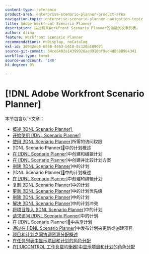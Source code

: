 ```yaml
---
content-type: reference
product-area: enterprise-scenario-planner-product-area
navigation-topic: enterprise-scenario-planner-navigation-topic
title: Adobe Workfront Scenario Planner
description: 描述有关Workfront Scenario Planner的功能的文章列表。
author: Alina
feature: Workfront Scenario Planner
recommendations: noDisplay, noCatalog
exl-id: 3d942ea6-6860-4463-b610-8c120a109071
source-git-commit: 34ce6492e14399926aed910bf9ed4d8688904341
workflow-type: tm+mt
source-wordcount: '140'
ht-degree: 0%

---
```


# [!DNL Adobe Workfront Scenario Planner]

本节包含以下文章：

* [概述 [!DNL Scenario Planner] &#x200B;](../scenario-planner/scenario-planner-overview.md)
* [开始使用 [!DNL Scenario Planner]](../scenario-planner/get-started-with-scenario-planning.md)
* [使用 [!DNL Scenario Planner]](../scenario-planner/access-needed-to-use-sp.md)所需的访问权限
* [!DNL Scenario Planner][&#128279;](../scenario-planner/plans-overview.md)中的计划概述
* [在 [!DNL Scenario Planner]](../scenario-planner/create-and-edit-plans.md)中创建和编辑计划
* [在 [!DNL Scenario Planner]](../scenario-planner/create-and-compare-scenarios-for-a-plan.md)中创建并比较计划方案
* [删除 [!DNL Scenario Planner]](../scenario-planner/delete-plans.md)中的计划
* [!DNL Scenario Planner][&#128279;](../scenario-planner/initiatives-overview.md)中的计划概述
* [在 [!DNL Scenario Planner]](../scenario-planner/create-and-edit-initiatives.md)中创建和编辑计划
* [复制 [!DNL Scenario Planner]](../scenario-planner/copy-initiatives.md)中的计划
* [更新 [!DNL Scenario Planner]](../scenario-planner/prioritize-initiatives.md)中的计划优先级
* [删除 [!DNL Scenario Planner]](../scenario-planner/delete-initiatives.md)中的计划
* [解决 [!DNL Scenario Planner]](../scenario-planner/resolve-conflicts-in-sp.md)中的计划冲突
* [将项目导入 [!DNL Scenario Planner]](../scenario-planner/import-projects-to-plans.md)中的计划
* [请求访问 [!DNL Scenario Planner]](../scenario-planner/request-access-to-plan.md)中的计划
* 在 [!DNL Scenario Planner][&#128279;](../scenario-planner/share-a-plan.md)中共享计划
* [通过在 [!DNL Scenario Planner]](../scenario-planner/publish-scenarios-update-projects.md)中发布计划来更新或创建项目
* [项目和计划之间协调资源分配概述](../scenario-planner/overview-reconcile-allocations-between-projects-initiatives.md)
* [在任务列表中显示项目和计划的角色分配](../scenario-planner/show-role-allocation-task-list-nwe.md)
* [在[!UICONTROL 工作负载均衡器]中显示项目和计划的角色分配](../scenario-planner/show-role-allocation-workload-balancer.md)

 
